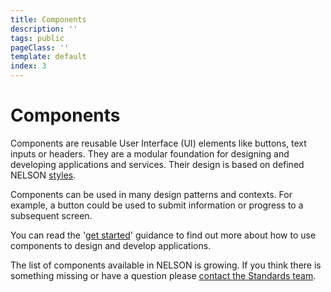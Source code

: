 ```yaml
---
title: Components
description: ''
tags: public
pageClass: ''
template: default
index: 3
---
```


# Components
Components are reusable User Interface (UI) elements like buttons, text inputs or headers. They are a modular foundation for designing and developing applications and services. Their design is based on defined NELSON [styles](/styles).

Components can be used in many design patterns and contexts. For example, a button could be used to submit information or progress to a subsequent screen.

You can read the '[get started](/get-started)' guidance to find out more about how to use components to design and develop applications.

The list of components available in NELSON is growing. If you think there is something missing or have a question please [contact the Standards team](/contact).
